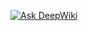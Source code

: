 [![Ask DeepWiki](https://deepwiki.com/badge.svg)](https://deepwiki.com/ponchisao326/Blanchiniiland-Launcher-Wiki)
